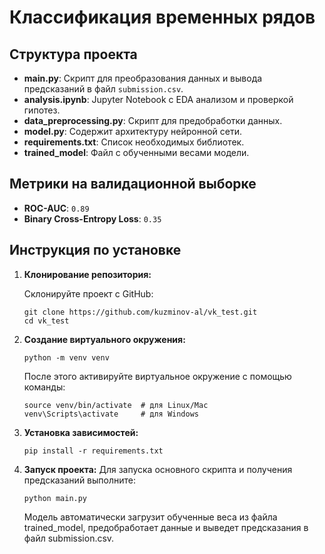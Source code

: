 # Классификация временных рядов

## Структура проекта

- **main.py**: Скрипт для преобразования данных и вывода предсказаний в файл `submission.csv`.
- **analysis.ipynb**: Jupyter Notebook с EDA анализом и проверкой гипотез.
- **data_preprocessing.py**: Скрипт для предобработки данных.
- **model.py**: Содержит архитектуру нейронной сети.
- **requirements.txt**: Список необходимых библиотек.
- **trained_model**: Файл с обученными весами модели.

## Метрики на валидационной выборке
- **ROC-AUC**: `0.89`
- **Binary Cross-Entropy Loss**: `0.35`

## Инструкция по установке

1. **Клонирование репозитория:**

   Склонируйте проект с GitHub:
   ```
   git clone https://github.com/kuzminov-al/vk_test.git
   cd vk_test
   ```


2. **Создание виртуального окружения:**
    ```
    python -m venv venv
    ```

    После этого активируйте виртуальное окружение с помощью команды:

    ```
    source venv/bin/activate  # для Linux/Mac
    venv\Scripts\activate     # для Windows
    ```


3. **Установка зависимостей:**
    ```
    pip install -r requirements.txt
    ```


4. **Запуск проекта:**
    Для запуска основного скрипта и получения предсказаний выполните:
    ```
    python main.py
    ```
    Модель автоматически загрузит обученные веса из файла trained_model, предобработает данные и выведет предсказания в файл submission.csv.
